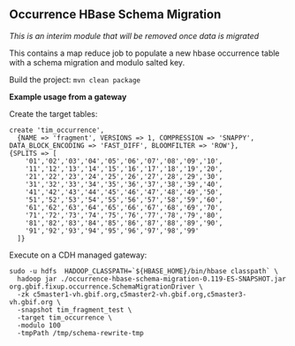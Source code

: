 ## Occurrence HBase Schema Migration

*This is an interim module that will be removed once data is migrated*

This contains a map reduce job to populate a new hbase occurrence table with a schema migration and modulo salted key.

Build the project: `mvn clean package`

**Example usage from a gateway**

Create the target tables:

```
create 'tim_occurrence',
  {NAME => 'fragment', VERSIONS => 1, COMPRESSION => 'SNAPPY', DATA_BLOCK_ENCODING => 'FAST_DIFF', BLOOMFILTER => 'ROW'},
{SPLITS => [
    '01','02','03','04','05','06','07','08','09','10',
    '11','12','13','14','15','16','17','18','19','20',
    '21','22','23','24','25','26','27','28','29','30',
    '31','32','33','34','35','36','37','38','39','40',
    '41','42','43','44','45','46','47','48','49','50',
    '51','52','53','54','55','56','57','58','59','60',
    '61','62','63','64','65','66','67','68','69','70',
    '71','72','73','74','75','76','77','78','79','80',
    '81','82','83','84','85','86','87','88','89','90',
    '91','92','93','94','95','96','97','98','99'
  ]}

```

Execute on a CDH managed gateway:

```
sudo -u hdfs  HADOOP_CLASSPATH=`${HBASE_HOME}/bin/hbase classpath` \
  hadoop jar ./occurrence-hbase-schema-migration-0.119-ES-SNAPSHOT.jar org.gbif.fixup.occurrence.SchemaMigrationDriver \
  -zk c5master1-vh.gbif.org,c5master2-vh.gbif.org,c5master3-vh.gbif.org \
  -snapshot tim_fragment_test \
  -target tim_occurrence \
  -modulo 100
  -tmpPath /tmp/schema-rewrite-tmp
```
